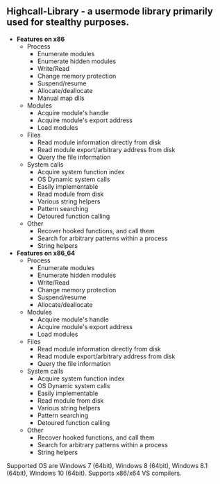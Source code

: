 ## Highcall-Library - a usermode library primarily used for stealthy purposes.

* **Features on x86**
  * Process 
    * Enumerate modules
    * Enumerate hidden modules
    * Write/Read
    * Change memory protection
    * Suspend/resume
    * Allocate/deallocate
    * Manual map dlls
  * Modules
    * Acquire module's handle
    * Acquire module's export address
    * Load modules
  * Files
    * Read module information directly from disk
    * Read module export/arbitrary address from disk
    * Query the file information
  * System calls
    * Acquire system function index
    * OS Dynamic system calls
    * Easily implementable
    * Read module from disk
    * Various string helpers
    * Pattern searching
    * Detoured function calling
  * Other
    * Recover hooked functions, and call them
    * Search for arbitrary patterns within a process
    * String helpers
* **Features on x86_64**
  * Process 
    * Enumerate modules
    * Enumerate hidden modules
    * Write/Read
    * Change memory protection
    * Suspend/resume
    * Allocate/deallocate
  * Modules
    * Acquire module's handle
    * Acquire module's export address
    * Load modules
  * Files
    * Read module information directly from disk
    * Read module export/arbitrary address from disk
    * Query the file information
  * System calls
    * Acquire system function index
    * OS Dynamic system calls
    * Easily implementable
    * Read module from disk
    * Various string helpers
    * Pattern searching
    * Detoured function calling
  * Other
    * Recover hooked functions, and call them
    * Search for arbitrary patterns within a process
    * String helpers

Supported OS are Windows 7 (64bit), Windows 8 (64bit), Windows 8.1 (64bit), Windows 10 (64bit).
Supports x86/x64 VS compilers.
